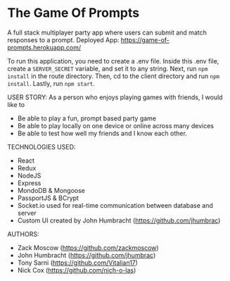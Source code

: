 # The Game Of Prompts

A full stack multiplayer party app where users can submit and match responses to a prompt. 
Deployed App: https://game-of-prompts.herokuapp.com/

To run this application, you need to create a .env file. 
Inside this .env file, create a ```SERVER_SECRET``` variable, and set it to any string.
Next, run ```npm install``` in the route directory. 
Then, cd to the client directory and run ```npm install```.
Lastly, run ```npm start```.

USER STORY: 
As a person who enjoys playing games with friends, I would like to 
* Be able to play a fun, prompt based party game
* Be able to play locally on one device or online across many devices
* Be able to test how well my friends and I know each other.

TECHNOLOGIES USED:
* React
* Redux
* NodeJS
* Express
* MondoDB & Mongoose
* PassportJS & BCrypt
* Socket.io used for real-time communication between database and server
* Custom UI created by John Humbracht (https://github.com/jhumbrac) 

AUTHORS:
* Zack Moscow (https://github.com/zackmoscow)
* John Humbracht (https://github.com/jhumbrac)
* Tony Sarni (https://github.com/Vitalian17)
* Nick Cox (https://github.com/nich-o-las)